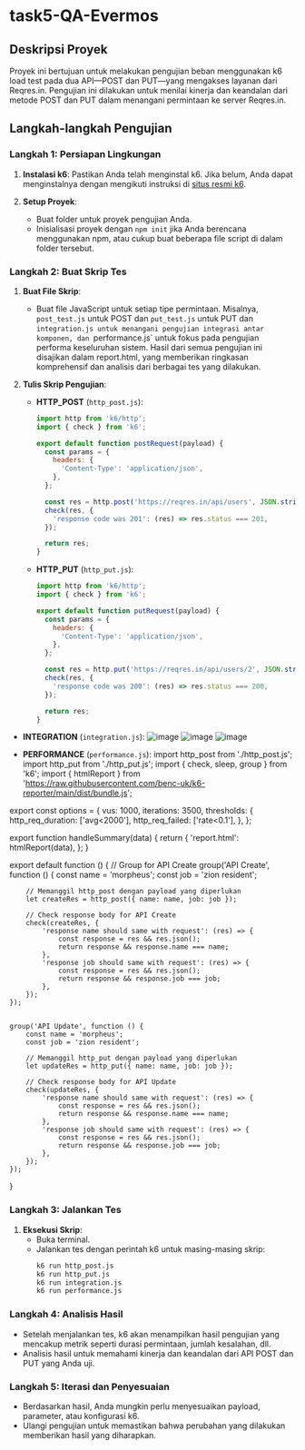 # task5-QA-Evermos

## Deskripsi Proyek
Proyek ini bertujuan untuk melakukan pengujian beban menggunakan k6 load test pada dua API—POST dan PUT—yang mengakses layanan dari Reqres.in. Pengujian ini dilakukan untuk menilai kinerja dan keandalan dari metode POST dan PUT dalam menangani permintaan ke server Reqres.in.

## Langkah-langkah Pengujian

### Langkah 1: Persiapan Lingkungan
1. **Instalasi k6**:
   Pastikan Anda telah menginstal k6. Jika belum, Anda dapat menginstalnya dengan mengikuti instruksi di [situs resmi k6](https://k6.io/docs/getting-started/installation/).

2. **Setup Proyek**:
   - Buat folder untuk proyek pengujian Anda.
   - Inisialisasi proyek dengan `npm init` jika Anda berencana menggunakan npm, atau cukup buat beberapa file script di dalam folder tersebut.

### Langkah 2: Buat Skrip Tes
1. **Buat File Skrip**:
   - Buat file JavaScript untuk setiap tipe permintaan. Misalnya, `post_test.js` untuk POST dan `put_test.js` untuk PUT dan `integration.js untuk menangani pengujian integrasi antar komponen, dan `performance.js` untuk fokus pada pengujian performa keseluruhan sistem. Hasil dari semua pengujian ini disajikan dalam report.html, yang memberikan ringkasan komprehensif dan analisis dari berbagai tes yang dilakukan.

2. **Tulis Skrip Pengujian**:
   - **HTTP_POST** (`http_post.js`):
     ```javascript
     import http from 'k6/http';
     import { check } from 'k6';

     export default function postRequest(payload) {
       const params = {
         headers: {
           'Content-Type': 'application/json',
         },
       };

       const res = http.post('https://reqres.in/api/users', JSON.stringify(payload), params);
       check(res, {
         'response code was 201': (res) => res.status === 201,
       });

       return res;
     }
     ```
     
   - **HTTP_PUT** (`http_put.js`):
     ```javascript
     import http from 'k6/http';
     import { check } from 'k6';

     export default function putRequest(payload) {
       const params = {
         headers: {
           'Content-Type': 'application/json',
         },
       };

       const res = http.put('https://reqres.in/api/users/2', JSON.stringify(payload), params);
       check(res, {
         'response code was 200': (res) => res.status === 200,
       });

       return res;
     }
     ```

 - **INTEGRATION** (`integration.js`):
   ![image](https://github.com/nellyyuliaa/task5-QA-Evermos/assets/122393200/d082543d-37cc-4371-a7ba-1624514599e0)
   ![image](https://github.com/nellyyuliaa/task5-QA-Evermos/assets/122393200/72db095a-6e86-4ea5-af98-a76bf1db5b6d)
   ![image](https://github.com/nellyyuliaa/task5-QA-Evermos/assets/122393200/8645ac00-fdf6-4535-9006-2f8083ea0bd0)

- **PERFORMANCE** (`performance.js`):
import http_post from './http_post.js';
import http_put from './http_put.js';
import { check, sleep, group } from 'k6';
import { htmlReport } from 'https://raw.githubusercontent.com/benc-uk/k6-reporter/main/dist/bundle.js';

export const options = {
    vus: 1000,
    iterations: 3500,
    thresholds: {
        http_req_duration: ['avg<2000'],
        http_req_failed: ['rate<0.1'],
    },
};

export function handleSummary(data) {
    return {
        'report.html': htmlReport(data),
    };
}

export default function () {
    // Group for API Create
    group('API Create', function () {
        const name = 'morpheus';
        const job = 'zion resident';

        // Memanggil http_post dengan payload yang diperlukan
        let createRes = http_post({ name: name, job: job });

        // Check response body for API Create
        check(createRes, {
            'response name should same with request': (res) => {
                const response = res && res.json();
                return response && response.name === name;
            },
            'response job should same with request': (res) => {
                const response = res && res.json();
                return response && response.job === job;
            },
        });
    });


    group('API Update', function () {
        const name = 'morpheus';
        const job = 'zion resident';

        // Memanggil http_put dengan payload yang diperlukan
        let updateRes = http_put({ name: name, job: job });

        // Check response body for API Update
        check(updateRes, {
            'response name should same with request': (res) => {
                const response = res && res.json();
                return response && response.name === name;
            },
            'response job should same with request': (res) => {
                const response = res && res.json();
                return response && response.job === job;
            },
        });
    });
}


### Langkah 3: Jalankan Tes
1. **Eksekusi Skrip**:
   - Buka terminal.
   - Jalankan tes dengan perintah k6 untuk masing-masing skrip:
     ```bash
     k6 run http_post.js
     k6 run http_put.js
     k6 run integration.js
     k6 run performance.js
     ```

### Langkah 4: Analisis Hasil
- Setelah menjalankan tes, k6 akan menampilkan hasil pengujian yang mencakup metrik seperti durasi permintaan, jumlah kesalahan, dll.
- Analisis hasil untuk memahami kinerja dan keandalan dari API POST dan PUT yang Anda uji.

### Langkah 5: Iterasi dan Penyesuaian
- Berdasarkan hasil, Anda mungkin perlu menyesuaikan payload, parameter, atau konfigurasi k6.
- Ulangi pengujian untuk memastikan bahwa perubahan yang dilakukan memberikan hasil yang diharapkan.
